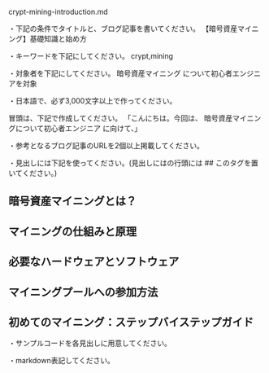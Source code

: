 crypt-mining-introduction.md

・下記の条件でタイトルと、ブログ記事を書いてください。
【暗号資産マイニング】基礎知識と始め方

・キーワードを下記にしてください。
crypt,mining

・対象者を下記にしてください。
  暗号資産マイニング について初心者エンジニアを対象


・日本語で、必ず3,000文字以上で作ってください。

冒頭は、下記で作成してください。
「こんにちは。今回は、
暗号資産マイニングについて初心者エンジニア
に向けて、」

・参考となるブログ記事のURLを2個以上掲載してください。

・見出しには下記を使ってください。(見出しにはの行頭には ## このタグを置いてください。)
## 暗号資産マイニングとは？
## マイニングの仕組みと原理
## 必要なハードウェアとソフトウェア
## マイニングプールへの参加方法
## 初めてのマイニング：ステップバイステップガイド

・サンプルコードを各見出しに用意してください。

・markdown表記してください。

